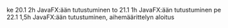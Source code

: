 ke 20.1 2h JavaFX:ään tutustuminen
to 21.1 1h JavaFX:ään tutustuminen
pe 22.1 1,5h JavaFX:ään tutustuminen, aihemäärittelyn aloitus
